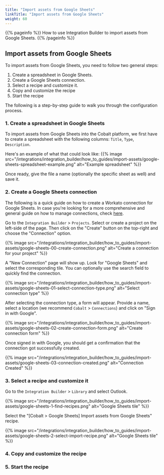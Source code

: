 ```yaml
---
title: "Import assets from Google Sheets"
linkTitle: "Import assets from Google Sheets"
weight: 60
---
```


{{% pageinfo %}}
How to use Integration Builder to import assets from Google Sheets.
{{% /pageinfo %}}

## Import assets from Google Sheets

To import assets from Google Sheets, you need to follow two general steps:

1. Create a spreadsheet in Google Sheets.
2. Create a Google Sheets connection.
3. Select a recipe and customize it.
4. Copy and customize the recipe
5. Start the recipe

The following is a step-by-step guide to walk you through the configuration process.

### 1. Create a spreadsheet in Google Sheets

To import assets from Google Sheets into the Cobalt platform, we first have to create a spreadsheet with the following columns: `Title`, `Type`, `Description`.

Here's an example of what that could look like:
{{% image src="/integrations/integration_builder/how_to_guides/import-assets/google-sheets-spreadsheet-example.png" alt="Example spreadsheet" %}}

Once ready, give the file a name (optionally the specific sheet as well) and save it.

### 2. Create a Google Sheets connection

The following is a quick guide on how to create a Workato connection for Google Sheets.
In case you're looking for a more comprehensive and general guide on how to manage connections, check [here](/integrations/integrationbuilder/connect-your-applications/).

Go to the `Integration Builder` > `Projects`. Select or create a project on the left-side of the page. Then click on the "Create" button on the top-right and choose the "Connection" option.

{{% image src="/integrations/integration_builder/how_to_guides/import-assets/google-sheets-00-create-connection.png" alt="Create a connection for your project" %}}

A "New Connection" page will show up. Look for "Google Sheets" and select the corresponding tile. You can optionally use the search field to quickly find the connection.

{{% image src="/integrations/integration_builder/how_to_guides/import-assets/google-sheets-01-select-connection-type.png" alt="Select connection type" %}}

After selecting the connection type, a form will appear. Provide a name, select a location (we recommend `Cobalt` > `Connections`) and click on "Sign in with Google".

{{% image src="/integrations/integration_builder/how_to_guides/import-assets/google-sheets-02-create-connection-form.png" alt="Create connection form" %}}

Once signed in with Google, you should get a confirmation that the connection got successfully created.

{{% image src="/integrations/integration_builder/how_to_guides/import-assets/google-sheets-03-connection-created.png" alt="Connection Created" %}}

### 3. Select a recipe and customize it

Go to the `Integration Builder` > `Library` and select Outlook.

{{% image src="/integrations/integration_builder/how_to_guides/import-assets/google-sheets-1-find-recipes.png" alt="Google Sheets tile" %}}

Select the "[Cobalt > Google Sheets] Import assets from Google Sheets" recipe.

{{% image src="/integrations/integration_builder/how_to_guides/import-assets/google-sheets-2-select-import-recipe.png" alt="Google Sheets tile" %}}

### 4. Copy and customize the recipe

<!-- Click on "Use this recipe".

{{% image src="/integrations/integration_builder/findings_outlook_notifications/configure_outlook_notification_step3.png" alt="Use Outlook recipe" %}}

You will be prompted to copy the recipe. Choose a preferred location and click "Copy and save".

{{% image src="/integrations/integration_builder/findings_outlook_notifications/configure_outlook_notification_step4.png" alt="Copy Outlook recipe" %}} -->

### 5. Start the recipe

<!-- After saving the recipe, select "Start recipe" at the top of the page. This may take a few seconds.

{{% image src="/integrations/integration_builder/findings_outlook_notifications/start_recipe.png" alt="Start recipe" %}}

Once the recipe is running, you will see the jobs tab to monitor any events. This can be left open to verify whether a created finding triggers the desired notification.
The recipe will continue running even when the tab is closed. Click "Stop recipe" if you need to stop running it, or to edit it.

{{% image src="/integrations/integration_builder/findings_outlook_notifications/running_recipe.png" alt="Running recipe" %}}

Check [Create Test Finding](/integrations/development/create-test-finding/) to test the recipe. -->
